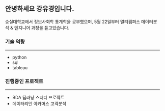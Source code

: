 ## 안녕하세요 강유경입니다.
숭실대학교에서 정보사회학 통계학을 공부했으며, 5월 22일부터 멀티캠퍼스 데이터분석 & 엔지니어 과정을 듣고있습니다.
### 기술 역량
---
- python
- sql
- tableau

### 진행중인 프로젝트
---
- BDA 딥러닝 스터디 프로젝트
- 데이터리안 이커머스 고객분석
